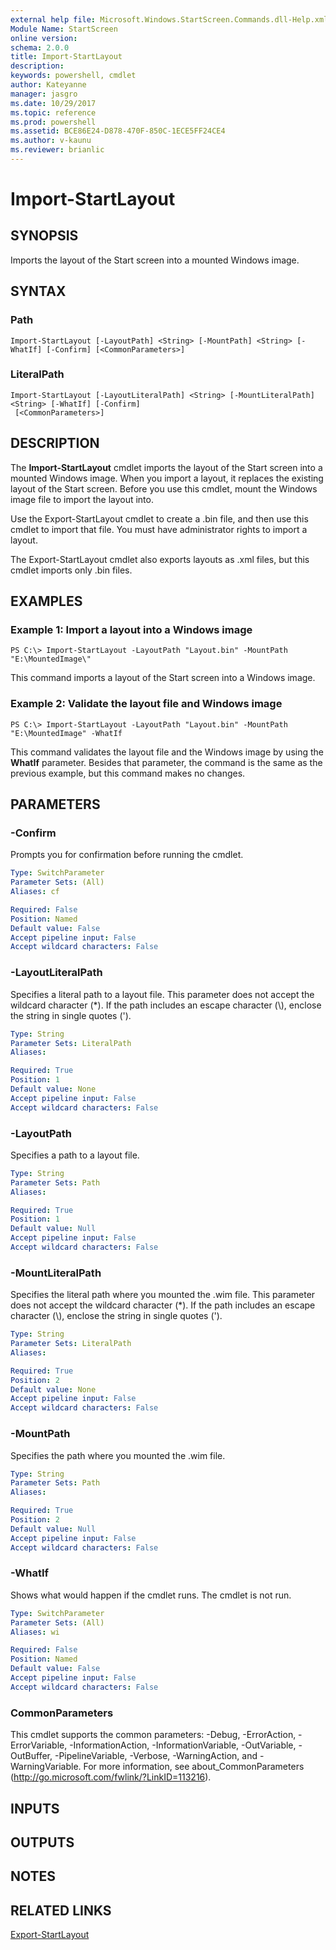 ```yaml
---
external help file: Microsoft.Windows.StartScreen.Commands.dll-Help.xml
Module Name: StartScreen
online version: 
schema: 2.0.0
title: Import-StartLayout
description: 
keywords: powershell, cmdlet
author: Kateyanne
manager: jasgro
ms.date: 10/29/2017
ms.topic: reference
ms.prod: powershell
ms.assetid: BCE86E24-D878-470F-850C-1ECE5FF24CE4
ms.author: v-kaunu
ms.reviewer: brianlic
---
```


# Import-StartLayout

## SYNOPSIS
Imports the layout of the Start screen into a mounted Windows image.

## SYNTAX

### Path
```
Import-StartLayout [-LayoutPath] <String> [-MountPath] <String> [-WhatIf] [-Confirm] [<CommonParameters>]
```

### LiteralPath
```
Import-StartLayout [-LayoutLiteralPath] <String> [-MountLiteralPath] <String> [-WhatIf] [-Confirm]
 [<CommonParameters>]
```

## DESCRIPTION
The **Import-StartLayout** cmdlet imports the layout of the Start screen into a mounted Windows image.
When you import a layout, it replaces the existing layout of the Start screen.
Before you use this cmdlet, mount the Windows image file to import the layout into.

Use the Export-StartLayout cmdlet to create a .bin file, and then use this cmdlet to import that file.
You must have administrator rights to import a layout.

The Export-StartLayout cmdlet also exports layouts as .xml files, but this cmdlet imports only .bin files.

## EXAMPLES

### Example 1: Import a layout into a Windows image
```
PS C:\> Import-StartLayout -LayoutPath "Layout.bin" -MountPath "E:\MountedImage\"
```

This command imports a layout of the Start screen into a Windows image.

### Example 2: Validate the layout file and Windows image
```
PS C:\> Import-StartLayout -LayoutPath "Layout.bin" -MountPath "E:\MountedImage" -WhatIf
```

This command validates the layout file and the Windows image by using the **WhatIf** parameter.
Besides that parameter, the command is the same as the previous example, but this command makes no changes.

## PARAMETERS

### -Confirm
Prompts you for confirmation before running the cmdlet.

```yaml
Type: SwitchParameter
Parameter Sets: (All)
Aliases: cf

Required: False
Position: Named
Default value: False
Accept pipeline input: False
Accept wildcard characters: False
```

### -LayoutLiteralPath
Specifies a literal path to a layout file.
This parameter does not accept the wildcard character (*).
If the path includes an escape character (\\), enclose the string in single quotes (').

```yaml
Type: String
Parameter Sets: LiteralPath
Aliases: 

Required: True
Position: 1
Default value: None
Accept pipeline input: False
Accept wildcard characters: False
```

### -LayoutPath
Specifies a path to a layout file.

```yaml
Type: String
Parameter Sets: Path
Aliases: 

Required: True
Position: 1
Default value: Null
Accept pipeline input: False
Accept wildcard characters: False
```

### -MountLiteralPath
Specifies the literal path where you mounted the .wim file.
This parameter does not accept the wildcard character (*).
If the path includes an escape character (\\), enclose the string in single quotes (').

```yaml
Type: String
Parameter Sets: LiteralPath
Aliases: 

Required: True
Position: 2
Default value: None
Accept pipeline input: False
Accept wildcard characters: False
```

### -MountPath
Specifies the path where you mounted the .wim file.

```yaml
Type: String
Parameter Sets: Path
Aliases: 

Required: True
Position: 2
Default value: Null
Accept pipeline input: False
Accept wildcard characters: False
```

### -WhatIf
Shows what would happen if the cmdlet runs.
The cmdlet is not run.

```yaml
Type: SwitchParameter
Parameter Sets: (All)
Aliases: wi

Required: False
Position: Named
Default value: False
Accept pipeline input: False
Accept wildcard characters: False
```

### CommonParameters
This cmdlet supports the common parameters: -Debug, -ErrorAction, -ErrorVariable, -InformationAction, -InformationVariable, -OutVariable, -OutBuffer, -PipelineVariable, -Verbose, -WarningAction, and -WarningVariable. For more information, see about_CommonParameters (http://go.microsoft.com/fwlink/?LinkID=113216).

## INPUTS

## OUTPUTS

## NOTES

## RELATED LINKS

[Export-StartLayout](./Export-StartLayout.md)

